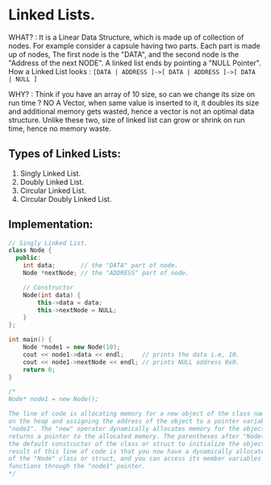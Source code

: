 # Linked Lists.

WHAT? : It is a Linear Data Structure, which is made up of collection of nodes. For example consider a capsule having two parts. Each part is made up of nodes, The first node is the "DATA", and the second node is the "Address of the next NODE". A linked list ends by pointing a "NULL Pointer".
How a Linked List looks : `[DATA | ADDRESS ]->[ DATA | ADDRESS ]->[ DATA | NULL ]`

WHY? : Think if you have an array of 10 size, so can we change its size on run time ? NO A Vector, when same value is inserted to it, it doubles its size and additional memory gets wasted, hence a vector is not an optimal data structure. Unlike these two, size of linked list can grow or shrink on run time, hence no memory waste.

## Types of Linked Lists:

1. Singly Linked List.
2. Doubly Linked List.
3. Circular Linked List.
4. Circular Doubly Linked List.

## Implementation:

```cpp
// Singly Linked List.
class Node {
  public:
    int data;       // the "DATA" part of node.
    Node *nextNode; // the "ADDRESS" part of node.

    // Constructor
    Node(int data) {
        this->data = data;
        this->nextNode = NULL;
    }
};

int main() {
    Node *node1 = new Node(10);
    cout << node1->data << endl;     // prints the data i.e, 10.
    cout << node1->nextNode << endl; // prints NULL address 0x0.
    return 0;
}

/*
Node* node1 = new Node();

The line of code is allocating memory for a new object of the class named "Node"
on the heap and assigning the address of the object to a pointer variable named
"node1". The "new" operator dynamically allocates memory for the object and
returns a pointer to the allocated memory. The parentheses after "Node()" call
the default constructor of the class or struct to initialize the object. The
result of this line of code is that you now have a dynamically allocated object
of the "Node" class or struct, and you can access its member variables and
functions through the "node1" pointer.
*/
```
